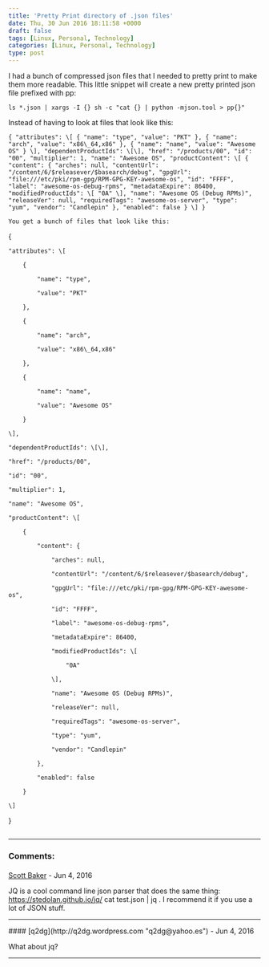 ```yaml
---
title: 'Pretty Print directory of .json files'
date: Thu, 30 Jun 2016 18:11:58 +0000
draft: false
tags: [Linux, Personal, Technology]
categories: [Linux, Personal, Technology]
type: post
---
```


I had a bunch of compressed json files that I needed to pretty print to make them more readable. This little snippet will create a new pretty printed json file prefixed with pp:

`ls *.json | xargs -I {} sh -c "cat {} | python -mjson.tool > pp{}"`

Instead of having to look at files that look like this:

```
{ "attributes": \[ { "name": "type", "value": "PKT" }, { "name": "arch", "value": "x86\_64,x86" }, { "name": "name", "value": "Awesome OS" } \], "dependentProductIds": \[\], "href": "/products/00", "id": "00", "multiplier": 1, "name": "Awesome OS", "productContent": \[ { "content": { "arches": null, "contentUrl": "/content/6/$releasever/$basearch/debug", "gpgUrl": "file:///etc/pki/rpm-gpg/RPM-GPG-KEY-awesome-os", "id": "FFFF", "label": "awesome-os-debug-rpms", "metadataExpire": 86400, "modifiedProductIds": \[ "0A" \], "name": "Awesome OS (Debug RPMs)", "releaseVer": null, "requiredTags": "awesome-os-server", "type": "yum", "vendor": "Candlepin" }, "enabled": false } \] }

You get a bunch of files that look like this:

```
{

    "attributes": \[

        {

            "name": "type",

            "value": "PKT"

        },

        {

            "name": "arch",

            "value": "x86\_64,x86"

        },

        {

            "name": "name",

            "value": "Awesome OS"

        }

    \],

    "dependentProductIds": \[\],

    "href": "/products/00",

    "id": "00",

    "multiplier": 1,

    "name": "Awesome OS",

    "productContent": \[

        {

            "content": {

                "arches": null,

                "contentUrl": "/content/6/$releasever/$basearch/debug",

                "gpgUrl": "file:///etc/pki/rpm-gpg/RPM-GPG-KEY-awesome-os",

                "id": "FFFF",

                "label": "awesome-os-debug-rpms",

                "metadataExpire": 86400,

                "modifiedProductIds": \[

                    "0A"

                \],

                "name": "Awesome OS (Debug RPMs)",

                "releaseVer": null,

                "requiredTags": "awesome-os-server",

                "type": "yum",

                "vendor": "Candlepin"

            },

            "enabled": false

        }

    \]

}


```
```
---
### Comments:
#### 
[Scott Baker](https://plus.google.com/101858455800430720335 "scott.baker@gmail.com") - <time datetime="2016-06-30 15:04:50">Jun 4, 2016</time>

JQ is a cool command line json parser that does the same thing: https://stedolan.github.io/jq/ cat test.json | jq . I recommend it if you use a lot of JSON stuff.
<hr />
#### 
[q2dg](http://q2dg.wordpress.com "q2dg@yahoo.es") - <time datetime="2016-06-30 15:36:12">Jun 4, 2016</time>

What about jq?
<hr />
